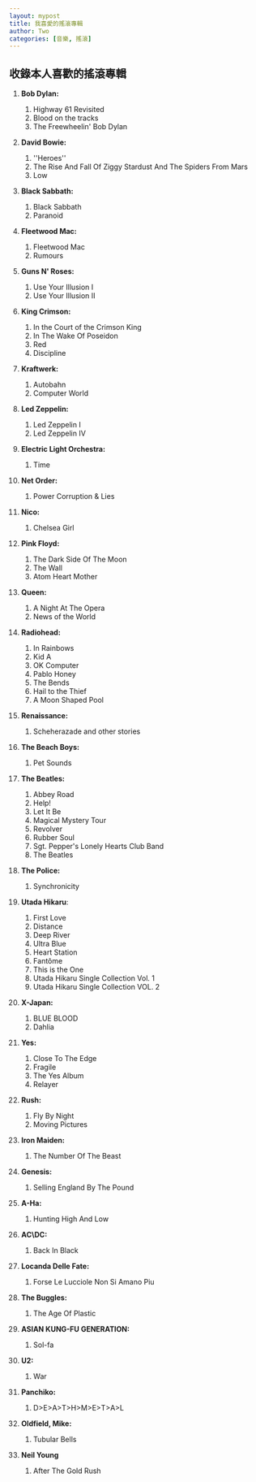 ```yaml
---
layout: mypost
title: 我喜愛的搖滾專輯
author: Two
categories: [音樂, 搖滾]
---
```


## 收錄本人喜歡的搖滾專輯

1. **Bob Dylan:**
    1. Highway 61 Revisited
    2. Blood on the tracks
    3. The Freewheelin' Bob Dylan

2. **David Bowie:**
    1. ''Heroes''
    2. The Rise And Fall Of Ziggy Stardust And The Spiders From Mars
    3. Low

3. **Black Sabbath:**
    1. Black Sabbath
    2. Paranoid

4. **Fleetwood Mac:**
    1. Fleetwood Mac
    2. Rumours

5. **Guns N' Roses:**
    1. Use Your Illusion I
    2. Use Your Illusion II

6. **King Crimson:**
    1. In the Court of the Crimson King
    2. In The Wake Of Poseidon
    3. Red
    4. Discipline

7. **Kraftwerk:**
    1. Autobahn
    2. Computer World

8. **Led Zeppelin:**
    1. Led Zeppelin I
    2. Led Zeppelin IV

9. **Electric Light Orchestra:**
    1. Time

10. **Net Order:**
    1. Power Corruption & Lies

11. **Nico:**
    1. Chelsea Girl

12. **Pink Floyd:**
    1. The Dark Side Of The Moon
    2. The Wall
    3. Atom Heart Mother

13. **Queen:**
    1. A Night At The Opera
    2. News of the World

14. **Radiohead:**
    1. In Rainbows
    2. Kid A
    3. OK Computer
    4. Pablo Honey
    5. The Bends
    6. Hail to the Thief
    7. A Moon Shaped Pool

15. **Renaissance:**
    1. Scheherazade and other stories

16. **The Beach Boys:**
    1. Pet Sounds

17. **The Beatles:**
    1. Abbey Road
    2. Help!
    3. Let It Be
    4. Magical Mystery Tour
    5. Revolver
    6. Rubber Soul
    7. Sgt. Pepper's Lonely Hearts Club Band
    8. The Beatles

18. **The Police:**
    1. Synchronicity

19. **Utada Hikaru**:
    1. First Love
    2. Distance
    3. Deep River
    4. Ultra Blue
    5. Heart Station
    6. Fantôme
    7. This is the One
    8. Utada Hikaru Single Collection Vol. 1
    9. Utada Hikaru Single Collection VOL. 2

20. **X-Japan:**
    1. BLUE BLOOD
    2. Dahlia

21. **Yes:**
    1. Close To The Edge
    2. Fragile
    3. The Yes Album
    4. Relayer

22. **Rush:**
    1. Fly By Night
    2. Moving Pictures

23. **Iron Maiden:**
    1. The Number Of The Beast

24. **Genesis:**
    1. Selling England By The Pound

25. **A-Ha:**
    1. Hunting High And Low

26. **AC\DC:**
    1. Back In Black

27. **Locanda Delle Fate:**
    1. Forse Le Lucciole Non Si Amano Piu

28. **The Buggles:**
    1. The Age Of Plastic

29. **ASIAN KUNG-FU GENERATION:**
    1. Sol-fa

30. **U2:**
    1. War

31. **Panchiko:**
    1. D>E>A>T>H>M>E>T>A>L

32. **Oldfield, Mike:**
    1. Tubular Bells

33. **Neil Young**
    1. After The Gold Rush
